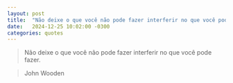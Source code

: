 ```yaml
---
layout: post
title:  "Não deixe o que você não pode fazer interferir no que você pode fazer."
date:   2024-12-25 10:02:00 -0300
categories: quotes
---
```

>Não deixe o que você não pode fazer interferir no que você pode fazer.

>John Wooden